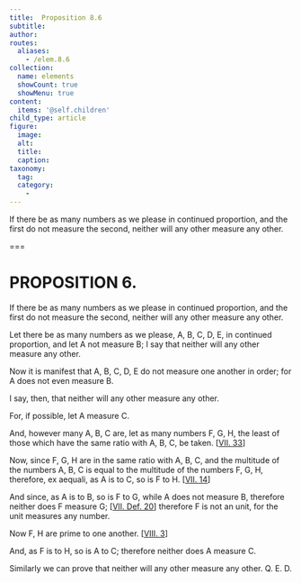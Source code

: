 ```yaml
---
title:  Proposition 8.6
subtitle: 
author:
routes:
  aliases:
    - /elem.8.6
collection:
  name: elements
  showCount: true
  showMenu: true
content:
  items: '@self.children'
child_type: article
figure:
  image:
  alt:
  title:
  caption:
taxonomy:
  tag:
  category:
    - 
---
```


<p>
       <hi rend="ital">If there be as many numbers as we please in continued proportion, and the first do not measure the second, neither will any other measure any other.</hi>
      </p>

===

<h1>PROPOSITION 6.</h1>
<p>
       <span class="ital">If there be as many numbers as we please in continued proportion, and the first do not measure the second, neither will any other measure any other.</span>
      </p>

<p>Let there be as many numbers as we please, <span class="ital">A</span>, <span class="ital">B</span>, <span class="ital">C</span>, <span class="ital">D</span>, <span class="ital">E</span>, in continued proportion, and let <span class="ital">A</span> not measure <span class="ital">B</span>; I say that neither will any other measure any other. 
      </p>

<p>Now it is manifest that <span class="ital">A</span>, <span class="ital">B</span>, <span class="ital">C</span>, <span class="ital">D</span>, <span class="ital">E</span> do not measure one another in order; for <span class="ital">A</span> does not even measure <span class="ital">B</span>. </p>

<p>I say, then, that neither will any other measure any other. </p>

<p>For, if possible, let <span class="ital">A</span> measure <span class="ital">C</span>. </p>

<p>And, however many <span class="ital">A</span>, <span class="ital">B</span>, <span class="ital">C</span> are, let as many numbers <span class="ital">F</span>, <span class="ital">G</span>, <span class="ital">H</span>, the least of those which have the same ratio with <span class="ital">A</span>, <span class="ital">B</span>, <span class="ital">C</span>, be taken. [<a href="/elem.7.33">VII. 33</a>] </p>

<p>Now, since <span class="ital">F</span>, <span class="ital">G</span>, <span class="ital">H</span> are in the same ratio with <span class="ital">A</span>, <span class="ital">B</span>, <span class="ital">C</span>, and the multitude of the numbers <span class="ital">A</span>, <span class="ital">B</span>, <span class="ital">C</span> is equal to the multitude of the numbers <span class="ital">F</span>, <span class="ital">G</span>, <span class="ital">H</span>, therefore, <foreign lang="la">ex aequali</foreign>, as <span class="ital">A</span> is to <span class="ital">C</span>, so is <span class="ital">F</span> to <span class="ital">H</span>. [<a href="/elem.7.14">VII. 14</a>] <pb n="356"/></p>

<p>And since, as <span class="ital">A</span> is to <span class="ital">B</span>, so is <span class="ital">F</span> to <span class="ital">G</span>, while <span class="ital">A</span> does not measure <span class="ital">B</span>, therefore neither does <span class="ital">F</span> measure <span class="ital">G</span>; [<a href="/elem.7.def.20">VII. Def. 20</a>] therefore <span class="ital">F</span> is not an unit, for the unit measures any number. </p>

<p>Now <span class="ital">F</span>, <span class="ital">H</span> are prime to one another. [<a href="/elem.8.3">VIII. 3</a>] </p>

<p>And, as <span class="ital">F</span> is to <span class="ital">H</span>, so is <span class="ital">A</span> to <span class="ital">C</span>; therefore neither does <span class="ital">A</span> measure <span class="ital">C</span>. </p>

<p>Similarly we can prove that neither will any other measure any other. Q. E. D.</p>
